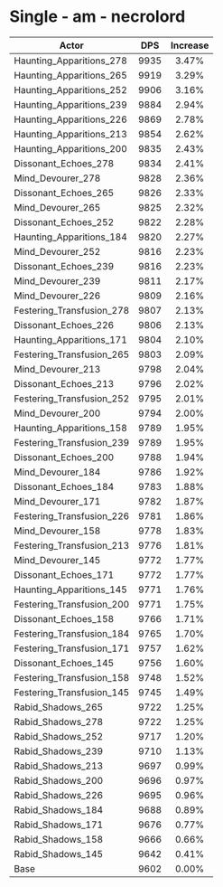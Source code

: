 # Single - am - necrolord
| Actor | DPS | Increase |
|---|:---:|:---:|
|Haunting_Apparitions_278|9935|3.47%|
|Haunting_Apparitions_265|9919|3.29%|
|Haunting_Apparitions_252|9906|3.16%|
|Haunting_Apparitions_239|9884|2.94%|
|Haunting_Apparitions_226|9869|2.78%|
|Haunting_Apparitions_213|9854|2.62%|
|Haunting_Apparitions_200|9835|2.43%|
|Dissonant_Echoes_278|9834|2.41%|
|Mind_Devourer_278|9828|2.36%|
|Dissonant_Echoes_265|9826|2.33%|
|Mind_Devourer_265|9825|2.32%|
|Dissonant_Echoes_252|9822|2.28%|
|Haunting_Apparitions_184|9820|2.27%|
|Mind_Devourer_252|9816|2.23%|
|Dissonant_Echoes_239|9816|2.23%|
|Mind_Devourer_239|9811|2.17%|
|Mind_Devourer_226|9809|2.16%|
|Festering_Transfusion_278|9807|2.13%|
|Dissonant_Echoes_226|9806|2.13%|
|Haunting_Apparitions_171|9804|2.10%|
|Festering_Transfusion_265|9803|2.09%|
|Mind_Devourer_213|9798|2.04%|
|Dissonant_Echoes_213|9796|2.02%|
|Festering_Transfusion_252|9795|2.01%|
|Mind_Devourer_200|9794|2.00%|
|Haunting_Apparitions_158|9789|1.95%|
|Festering_Transfusion_239|9789|1.95%|
|Dissonant_Echoes_200|9788|1.94%|
|Mind_Devourer_184|9786|1.92%|
|Dissonant_Echoes_184|9783|1.88%|
|Mind_Devourer_171|9782|1.87%|
|Festering_Transfusion_226|9781|1.86%|
|Mind_Devourer_158|9778|1.83%|
|Festering_Transfusion_213|9776|1.81%|
|Mind_Devourer_145|9772|1.77%|
|Dissonant_Echoes_171|9772|1.77%|
|Haunting_Apparitions_145|9771|1.76%|
|Festering_Transfusion_200|9771|1.75%|
|Dissonant_Echoes_158|9766|1.71%|
|Festering_Transfusion_184|9765|1.70%|
|Festering_Transfusion_171|9757|1.62%|
|Dissonant_Echoes_145|9756|1.60%|
|Festering_Transfusion_158|9748|1.52%|
|Festering_Transfusion_145|9745|1.49%|
|Rabid_Shadows_265|9722|1.25%|
|Rabid_Shadows_278|9722|1.25%|
|Rabid_Shadows_252|9717|1.20%|
|Rabid_Shadows_239|9710|1.13%|
|Rabid_Shadows_213|9697|0.99%|
|Rabid_Shadows_200|9696|0.97%|
|Rabid_Shadows_226|9695|0.96%|
|Rabid_Shadows_184|9688|0.89%|
|Rabid_Shadows_171|9676|0.77%|
|Rabid_Shadows_158|9666|0.66%|
|Rabid_Shadows_145|9642|0.41%|
|Base|9602|0.00%|
